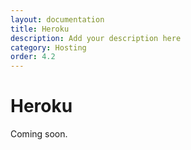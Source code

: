 ```yaml
---
layout: documentation
title: Heroku
description: Add your description here
category: Hosting
order: 4.2
---
```


# Heroku

Coming soon.
